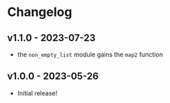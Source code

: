 # Changelog

## v1.1.0 - 2023-07-23

- the `non_empty_list` module gains the `map2` function

## v1.0.0 - 2023-05-26

- Initial release!
